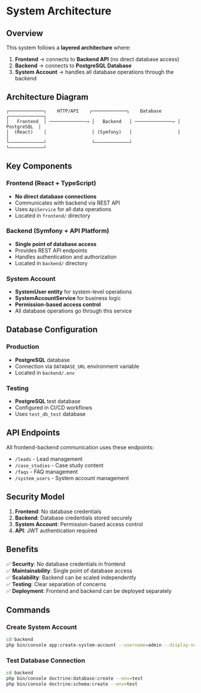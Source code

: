 # System Architecture

## Overview

This system follows a **layered architecture** where:

1. **Frontend** → connects to **Backend API** (no direct database access)
2. **Backend** → connects to **PostgreSQL Database**
3. **System Account** → handles all database operations through the backend

## Architecture Diagram

```
┌─────────────┐    HTTP/API    ┌─────────────┐    Database    ┌─────────────┐
│   Frontend  │ ──────────────→ │   Backend   │ ──────────────→ │ PostgreSQL  │
│  (React)    │                 │ (Symfony)   │                 │             │
└─────────────┘                 └─────────────┘                 └─────────────┘
```

## Key Components

### Frontend (React + TypeScript)
- **No direct database connections**
- Communicates with backend via REST API
- Uses `ApiService` for all data operations
- Located in `frontend/` directory

### Backend (Symfony + API Platform)
- **Single point of database access**
- Provides REST API endpoints
- Handles authentication and authorization
- Located in `backend/` directory

### System Account
- **SystemUser entity** for system-level operations
- **SystemAccountService** for business logic
- **Permission-based access control**
- All database operations go through this service

## Database Configuration

### Production
- **PostgreSQL** database
- Connection via `DATABASE_URL` environment variable
- Located in `backend/.env`

### Testing
- **PostgreSQL** test database
- Configured in CI/CD workflows
- Uses `test_db_test` database

## API Endpoints

All frontend-backend communication uses these endpoints:

- `/leads` - Lead management
- `/case_studies` - Case study content
- `/faqs` - FAQ management
- `/system_users` - System account management

## Security Model

1. **Frontend**: No database credentials
2. **Backend**: Database credentials stored securely
3. **System Account**: Permission-based access control
4. **API**: JWT authentication required

## Benefits

✅ **Security**: No database credentials in frontend  
✅ **Maintainability**: Single point of database access  
✅ **Scalability**: Backend can be scaled independently  
✅ **Testing**: Clear separation of concerns  
✅ **Deployment**: Frontend and backend can be deployed separately  

## Commands

### Create System Account
```bash
cd backend
php bin/console app:create-system-account --username=admin --display-name="System Administrator" --permissions=read,write,admin
```

### Test Database Connection
```bash
cd backend
php bin/console doctrine:database:create --env=test
php bin/console doctrine:schema:create --env=test
```
